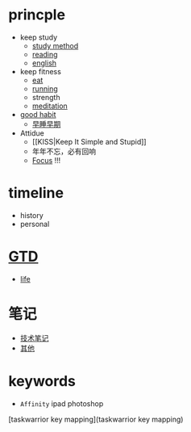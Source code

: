 # princple
  * keep study
    * [study method](study-method)
    * [reading](reading)
    * [english](english)
  * keep fitness
    * [eat](eat)
    * [running](running)
    * strength
    * [meditation](meditation)
  * [good habit](habit)
    * [早睡早期](早睡早期)
  * Attidue
    * [[KISS|Keep It Simple and Stupid]]
    * 年年不忘，必有回响
    * [Focus](Focus) !!!

# timeline
  * history
  * personal

# [GTD](GTD)
  * [life](life)


# 笔记
  * [技术笔记](note)
  * [其他](./Misellanies)

# keywords
  * `Affinity` ipad photoshop

  
  [taskwarrior key mapping](taskwarrior key mapping)
  
  
